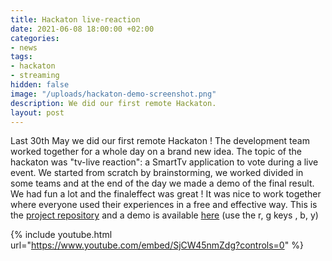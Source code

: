 ```yaml
---
title: Hackaton live-reaction
date: 2021-06-08 18:00:00 +02:00
categories:
- news
tags:
- hackaton
- streaming
hidden: false
image: "/uploads/hackaton-demo-screenshot.png"
description: We did our first remote Hackaton.
layout: post
---
```


Last 30th May we did our first remote Hackaton !
The development team worked together for a whole day on a brand new idea.
The topic of the hackaton was "tv-live reaction": a SmartTv application  to vote during a live event.
We started from scratch by brainstorming, we worked divided in some teams and at the end of the day we made a demo of the final result.
We had fun a lot and the finaleffect was great !
It was nice to work together where everyone used their experiences in a free and effective way.
This is the [project repository](https://github.com/Skillbill/hackaton-20210528-tv-live-reaction) and a demo is available [here](https://live-reaction.skillbill.net/) (use the r, g keys , b, y)


{% include youtube.html url="https://www.youtube.com/embed/SjCW45nmZdg?controls=0" %}

